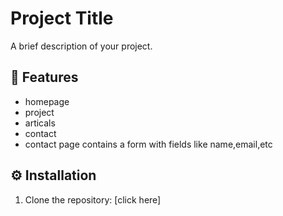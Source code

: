 #  Project Title
A brief description of your project.

## 🚀 Features
- homepage
- project
- articals
- contact
- contact page contains a form with fields like name,email,etc


## ⚙ Installation
1. Clone the repository:
[click here]
